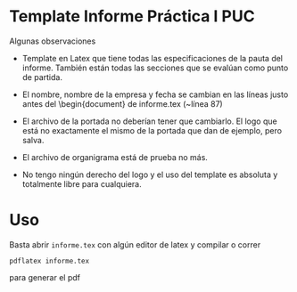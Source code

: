 # Template Informe Práctica I PUC

Algunas observaciones

- Template en Latex que tiene todas las especificaciones de la pauta del informe. También están todas las secciones que se evalúan como punto de partida.

- El nombre, nombre de la empresa y fecha se cambian en las líneas justo antes del \begin{document} de informe.tex (~línea 87)

- El archivo de la portada no deberían tener que cambiarlo. El logo que está no exactamente el mismo de la portada que dan de ejemplo, pero salva.

- El archivo de organigrama está de prueba no más.

- No tengo ningún derecho del logo y el uso del template es absoluta y totalmente libre para cualquiera.

# Uso

Basta abrir `informe.tex` con algún editor de latex y compilar o correr

    pdflatex informe.tex

para generar el pdf
